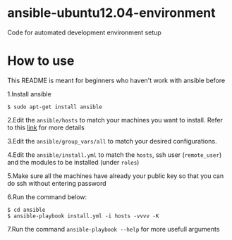 ansible-ubuntu12.04-environment
===============

Code for automated development environment setup
# How to use
This README is meant for beginners who haven't work with ansible before

1.Install ansible
~~~
$ sudo apt-get install ansible
~~~
2.Edit the `ansible/hosts` to match your machines you want to install. Refer to this [link](http://docs.ansible.com/intro_inventory.html#host-variables) for more details

3.Edit the `ansible/group_vars/all` to match your desired configurations.

4.Edit the `ansible/install.yml` to match the `hosts`, ssh user (`remote_user`) and the modules to be installed (under `roles`)

5.Make sure all the machines have already your public key so that you can do ssh without entering password

6.Run the command below:
~~~
$ cd ansible
$ ansible-playbook install.yml -i hosts -vvvv -K
~~~
7.Run the command `ansible-playbook --help` for more usefull arguments
